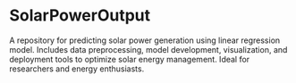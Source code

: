 # SolarPowerOutput
A repository for predicting solar power generation using linear regression model. Includes data preprocessing, model development, visualization, and deployment tools to optimize solar energy management. Ideal for researchers and energy enthusiasts.
